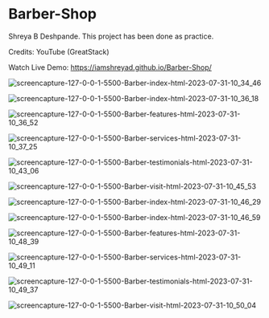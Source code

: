 # Barber-Shop
Shreya B Deshpande.
This project has been done as practice.


Credits: YouTube (GreatStack)


Watch Live Demo: https://iamshreyad.github.io/Barber-Shop/


![screencapture-127-0-0-1-5500-Barber-index-html-2023-07-31-10_34_46](https://github.com/iamShreyaD/Barber-Shop/assets/70312732/7f8ee985-6192-4cf9-bccc-d6695067d6c5)


![screencapture-127-0-0-1-5500-Barber-index-html-2023-07-31-10_36_18](https://github.com/iamShreyaD/Barber-Shop/assets/70312732/6c4a23c8-8fd6-41da-8d67-962aa1f50eea)


![screencapture-127-0-0-1-5500-Barber-features-html-2023-07-31-10_36_52](https://github.com/iamShreyaD/Barber-Shop/assets/70312732/013081ed-7c86-4f27-b38f-e3a74c116550)


![screencapture-127-0-0-1-5500-Barber-services-html-2023-07-31-10_37_25](https://github.com/iamShreyaD/Barber-Shop/assets/70312732/1f88032f-d968-46a6-8d71-cb0bfe7688fd)


![screencapture-127-0-0-1-5500-Barber-testimonials-html-2023-07-31-10_43_06](https://github.com/iamShreyaD/Barber-Shop/assets/70312732/faf86214-d178-4121-8afa-480830007278)


![screencapture-127-0-0-1-5500-Barber-visit-html-2023-07-31-10_45_53](https://github.com/iamShreyaD/Barber-Shop/assets/70312732/ed619f75-c8c6-4aae-8198-8bdbfbf0be5a)




![screencapture-127-0-0-1-5500-Barber-index-html-2023-07-31-10_46_29](https://github.com/iamShreyaD/Barber-Shop/assets/70312732/8c4c414f-66f4-49b0-81d3-07991c0a5ccf)


![screencapture-127-0-0-1-5500-Barber-index-html-2023-07-31-10_46_59](https://github.com/iamShreyaD/Barber-Shop/assets/70312732/4a9ce6e3-22c7-4077-bfb0-217393ac3888)


![screencapture-127-0-0-1-5500-Barber-features-html-2023-07-31-10_48_39](https://github.com/iamShreyaD/Barber-Shop/assets/70312732/26d67aa2-8c29-4d0c-91a7-025fec0fb583)


![screencapture-127-0-0-1-5500-Barber-services-html-2023-07-31-10_49_11](https://github.com/iamShreyaD/Barber-Shop/assets/70312732/f1d83c5a-a8b9-4614-a0da-f4e442966d65)


![screencapture-127-0-0-1-5500-Barber-testimonials-html-2023-07-31-10_49_37](https://github.com/iamShreyaD/Barber-Shop/assets/70312732/28b6a5e8-7a41-4aab-b704-8bf760d716d4)


![screencapture-127-0-0-1-5500-Barber-visit-html-2023-07-31-10_50_04](https://github.com/iamShreyaD/Barber-Shop/assets/70312732/17cb775f-6e03-4ee7-87d4-d5e9890834f8)







